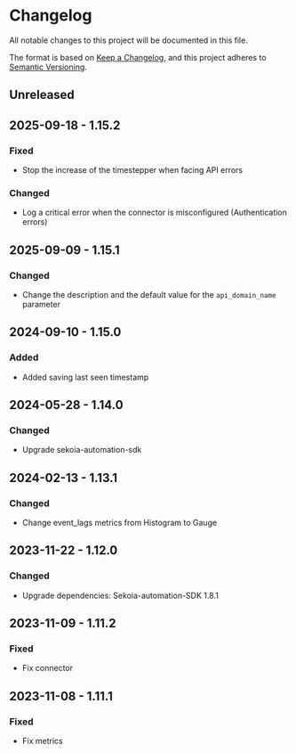 # Changelog

All notable changes to this project will be documented in this file.

The format is based on [Keep a Changelog](https://keepachangelog.com/en/1.0.0/),
and this project adheres to [Semantic Versioning](https://semver.org/spec/v2.0.0.html).

## Unreleased

## 2025-09-18 - 1.15.2

### Fixed

- Stop the increase of the timestepper when facing API errors

### Changed

- Log a critical error when the connector is misconfigured (Authentication errors)

## 2025-09-09 - 1.15.1

### Changed

- Change the description and the default value for the `api_domain_name` parameter

## 2024-09-10 - 1.15.0

### Added

- Added saving last seen timestamp

## 2024-05-28 - 1.14.0

### Changed

- Upgrade sekoia-automation-sdk

## 2024-02-13 - 1.13.1

### Changed

- Change event_lags metrics from Histogram to Gauge

## 2023-11-22 - 1.12.0

### Changed

- Upgrade dependencies: Sekoia-automation-SDK 1.8.1

## 2023-11-09 - 1.11.2

### Fixed

- Fix connector

## 2023-11-08 - 1.11.1

### Fixed

- Fix metrics
